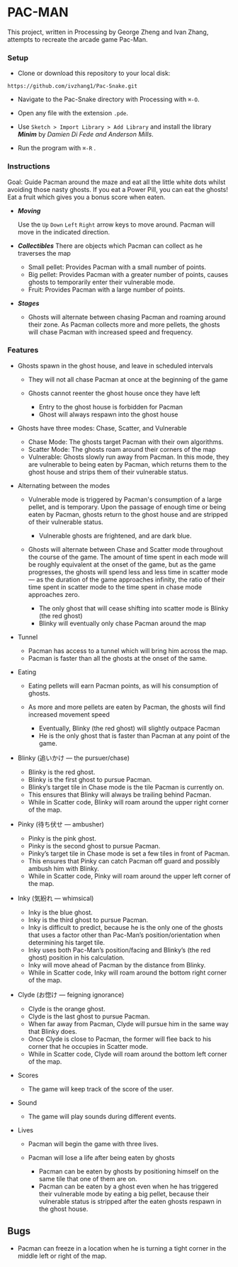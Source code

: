 # PAC-MAN 

This project, written in Processing by George Zheng and Ivan Zhang, attempts to recreate the arcade game Pac-Man.

### Setup

* Clone or download this repository to your local disk:
```
https://github.com/ivzhang1/Pac-Snake.git
```

* Navigate to the Pac-Snake directory with Processing with `⌘-O`.

* Open any file with the extension `.pde`. 

* Use `Sketch > Import Library > Add Library` and install the library ***Minim*** by _Damien Di Fede and Anderson Mills_.

* Run the program with `⌘-R` .

### Instructions

Goal: Guide Pacman around the maze and eat all the little white dots whilst avoiding those nasty ghosts. If you eat a Power Pill, you can eat the ghosts! Eat a fruit which gives you a bonus score when eaten.

* _**Moving**_  

  Use the  `Up`  `Down`  `Left`  `Right`  arrow keys to move around. Pacman will move in the indicated direction.

* _**Collectibles**_
    There are objects which Pacman can collect as he traverses the map

  * Small pellet: Provides Pacman with a small number of points.
  * Big pellet: Provides Pacman with a greater number of points, causes ghosts to temporarily enter their vulnerable mode.
  * Fruit: Provides Pacman with a large number of points.

* _**Stages**_ 

    * Ghosts will alternate between chasing Pacman and roaming around their zone. As Pacman collects more and more pellets, the ghosts will chase Pacman with increased speed and frequency. 


### Features

* Ghosts spawn in the ghost house, and leave in scheduled intervals

    * They will not all chase Pacman at once at the beginning of the game
    * Ghosts cannot reenter the ghost house once they have left

        * Entry to the ghost house is forbidden for Pacman
        * Ghost will always respawn into the ghost house

* Ghosts have three modes: Chase, Scatter, and Vulnerable 

    * Chase Mode: The ghosts target Pacman with their own algorithms.
    * Scatter Mode: The ghosts roam around their corners of the map
    * Vulnerable: Ghosts slowly run away from Pacman. In this mode, they are vulnerable to being eaten by Pacman, which returns them to the ghost house and strips them of their vulnerable status.

* Alternating between the modes

    * Vulnerable mode is triggered by Pacman's consumption of a large pellet, and is temporary. Upon the passage of enough time or being eaten by Pacman, ghosts return to the ghost house and are stripped of their vulnerable status.

        * Vulnerable ghosts are frightened, and are dark blue.

    * Ghosts will alternate between Chase and Scatter mode throughout the course of the game. The amount of time spent in each mode will be roughly equivalent at the onset of the game, but as the game progresses, the ghosts will spend less and less time in scatter mode — as the duration of the game approaches infinity, the ratio of their time spent in scatter mode to the time spent in chase mode approaches zero.

        * The only ghost that will cease shifting into scatter mode is Blinky (the red ghost)
        * Blinky will eventually only chase Pacman around the map

* Tunnel

    * Pacman has access to a tunnel which will bring him across the map. 
    * Pacman is faster than all the ghosts at the onset of the same.

* Eating 

    * Eating pellets will earn Pacman points, as will his consumption of ghosts.
    * As more and more pellets are eaten by Pacman, the ghosts will find increased movement speed

        * Eventually, Blinky (the red ghost) will slightly outpace Pacman
        * He is the only ghost that is faster than Pacman at any point of the game.

* Blinky (追いかけ — the pursuer/chase)

    * Blinky is the red ghost.
    * Blinky is the first ghost to pursue Pacman.
    * Blinky’s target tile in Chase mode is the tile Pacman is currently on.
    * This ensures that Blinky will always be trailing behind Pacman.
    * While in Scatter code, Blinky will roam around the upper right corner of the map.

* Pinky (待ち伏せ — ambusher)

    * Pinky is the pink ghost.
    * Pinky is the second ghost to pursue Pacman.
    * Pinky’s target tile in Chase mode is set a few tiles in front of Pacman.
    * This ensures that Pinky can catch Pacman off guard and possibly ambush him with Blinky.
    * While in Scatter code, Pinky will roam around the upper left corner of the map.

* Inky (気紛れ — whimsical)

    * Inky is the blue ghost.
    * Inky is the third ghost to pursue Pacman.
    * Inky is difficult to predict, because he is the only one of the ghosts that uses a factor other than Pac-Man’s position/orientation when determining his target tile.
    * Inky uses both Pac-Man’s position/facing and Blinky’s (the red ghost) position in his calculation.
    * Inky will move ahead of Pacman by the distance from Blinky.
    * While in Scatter code, Inky will roam around the bottom right corner of the map.

* Clyde (お惚け — feigning ignorance)

    * Clyde is the orange ghost.
    * Clyde is the last ghost to pursue Pacman.
    * When far away from Pacman, Clyde will pursue him in the same way that Blinky does.
    * Once Clyde is close to Pacman, the former will flee back to his corner that he occupies in Scatter mode.
    * While in Scatter code, Clyde will roam around the bottom left corner of the map.

* Scores

    * The game will keep track of the score of the user.

* Sound

    * The game will play sounds during different events.

* Lives

    * Pacman will begin the game with three lives.

    * Pacman will lose a life after being eaten by ghosts

        * Pacman can be eaten by ghosts by positioning himself on the same tile that one of them are on. 
        * Pacman can be eaten by a ghost even when he has triggered their vulnerable mode by eating a big pellet, because their vulnerable status is stripped after the eaten ghosts respawn in the ghost house. 








## Bugs

* Pacman can freeze in a location when he is turning a tight corner in the middle left or right of the map.
